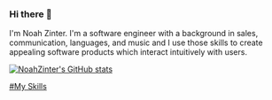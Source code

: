 ### Hi there 👋
I'm Noah Zinter. I'm a software engineer with a background in sales, communication, languages, and music and I use those skills to create appealing software products which interact intuitively with users. 

[![NoahZinter's GitHub stats](https://github-readme-stats.vercel.app/api?username=noahzinter)](https://github.com/noahzinter/github-readme-stats)

 <u> #My Skills </u>
 
